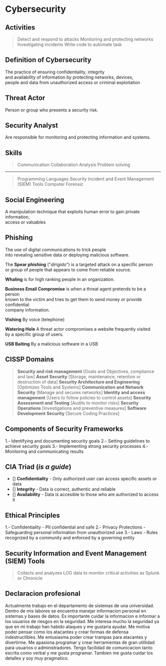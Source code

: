 # Cybersecurity

## Activities

> Detect and respond to attacks
> Monitoring and protecting networks
> Investigating incidents
> Write code to automate task

## Definition of Cybersecurity

The practice of ensuring confidentiality, integrity <br/>
and availability of information by protecting networks, devices, <br/>
people and data from unauthorized access or criminal exploitation <br/>

## Threat Actor

Person or group who presents a security risk.

## Security Analyst

Are responsible for monitoring and protecting information and systems.

## Skills

> Communication
> Collaboration
> Analysis
> Problem solving

---

> Programming Languages
> Security Incident and Event Management (SIEM) Tools
> Computer Forensic

## Social Engineering

A manipulation technique that exploits human error to gain private information, <br/>
access or valuables <br/>

## Phishing

The use of digital communications to trick people <br/>
into revealing sensitive data or deploying malicious software. <br/>

The __Spear phishing__ ("_dirigido_") is a targeted attack on a specific person <br/>
or group of people that appears to come from reliable source. <br/>

__Whaling__ is for high ranking people in an organization. <br/>

__Business Email Compromise__ is when a threat agent pretends to be a person <br/>
known to the victim and tries to get them to send money or provide confidential <br/>
company information. <br/>

__Vishing__ By voice (telephone)

__Watering Hole__ A threat actor compromises a website frequently visited <br/>
by a specific group of users. <br/>

__USB Baiting__ By a malicious software in a USB

## CISSP Domains

> __Security and risk management__ [Goals and Objectives, compliance and law]
> __Asset Security__ [Storage, maintenance, retention or destruction of data]
> __Security Architecture and Engineering__ [Optimizes Tools and Systems]
> __Communication and Network Security__ [Manage and secures networks]
> __Identity and access management__ [Users to follow policies to control assets]
> __Security Assessment and Testing__ [Audits to monitor risks]
> __Security Operations__ [Investigations and preventive measures]
> __Software Development Security__ [Secure Coding Practices]

## Components of Security Frameworks

1.- Identifying and documenting security goals
2.- Setting guidelines to achieve security goals
3.- Implementing strong security processes
4.- Monitoring and communicating results

## CIA Triad (_is a guide_)

- [] __Confidentiality__ - Only authorized user can access specific assets or data
- [] __Integrity__ - Data is correct, authentic and reliable
- [] __Availability__ - Data is accesible to those who are authorized to access it

## Ethical Principles

1.- Confidentiality - PII confidential and safe
2.- Privacy Protections - Safeguarding personal information from unauthorized use
3.- Laws - Rules recognized by a community and enforced by a governing entity

## Security Information and Event Management (SIEM) Tools

> Collects and analyzes LOG data to monitor critical activities as Splunk or Chronicle

## Declaracion profesional

Actualmente trabajo en el departamento de sistemas de una universidad.
Dentro de mis labores se encuentra manejar informacion personal en sistemas y bases de datos.
Es importante cuidar la informacion e informar a los usuarios de riesgos en la seguridad.
Me interesa mucho la seguridad ya que en mi trabajo han habido ataques y me gustaria ayudar.
Me motiva poder pensar como los atacantes y crear formas de defensa indestructibles.
Me entusiasma poder crear trampas para atacantes y divertirme.
Me apasiona programar y crear herramientas de gran utillidad para usuarios o administradores.
Tengo facilidad de comunicacion tanto escrita como verbal y me gusta programar.
Tambien me gusta cuidar los detalles y soy muy pragmatico.












